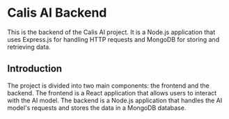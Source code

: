 # Calis AI Backend

This is the backend of the Calis AI project. It is a Node.js application that uses Express.js for handling HTTP requests and MongoDB for storing and retrieving data.

## Introduction

The project is divided into two main components: the frontend and the backend. The frontend is a React application that allows users to interact with the AI model. The backend is a Node.js application that handles the AI model's requests and stores the data in a MongoDB database.